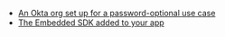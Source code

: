 * [An Okta org set up for a password-optional use case](/docs/guides/oie-embedded-common-org-setup/nodejs/main/#set-up-your-okta-org-for-a-password-optional-use-case)
* [The Embedded SDK added to your app](docs/guides/oie-embedded-common-download-setup-app/nodejs/main/)
</br>

